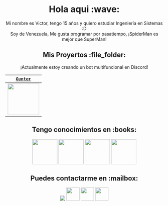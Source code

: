 <h1  align="center">Hola aqui :wave:</h1>

<p align="center">Mi nombre es Victor, tengo 15 años y quiero estudiar Ingeniería en Sistemas :D<br> 
Soy de Venezuela, Me gusta programar por pasatiempo, ¡SpiderMan es mejor que SuperMan! </p>

<h2 align="center">Mis Proyertos :file_folder:</h2>

<p align="center"> ¡Actualmente estoy creando un bot multifuncional en Discord!

| <a href="https://discord.com/oauth2/authorize?client_id=908862622672236635&scope=bot&permissions=8" target="_blank">`Gunter`</a> | 
| :---: | 
<img align='center' src='https://cdn.discordapp.com/avatars/777282969705644060/27a8c6bc08767a4d17e47495e866042d.webp?size=1024' width="100px"  height='100px'> |

<h2 align="center">Tengo conocimientos en :books:</h2>

  <p align="center"> 
  <img src='https://cdn.discordapp.com/emojis/911470322346233866.png' height='80px'/> 
  <img src='https://cdn.discordapp.com/emojis/911470270517235772.png' height='80px'/> 
  <img src='https://cdn.discordapp.com/emojis/911470302268121108.png' height='80px'/> 
  <img src='https://cdn.discordapp.com/emojis/911471408956198912.png' height='80px'/> 
</p> 

<h2 align="center">Puedes contactarme en :mailbox:</h2>

<p align="center"> 
<img src="https://cdn.discordapp.com/emojis/910978103793303582.gif?size=44"/>
<img src='https://cdn.discordapp.com/attachments/909121957562314803/911759734871314503/Discord.png.png' width="42px"  height='42px'> 
<img src='https://cdn.discordapp.com/attachments/909121957562314803/911759758103560212/Twitter.png.png' width="42px"  height='42px'> 
<img src='https://cdn.discordapp.com/attachments/909121957562314803/911760985143017472/Youtube.png.png' width="42px"  height='42px'> 
</p> 
